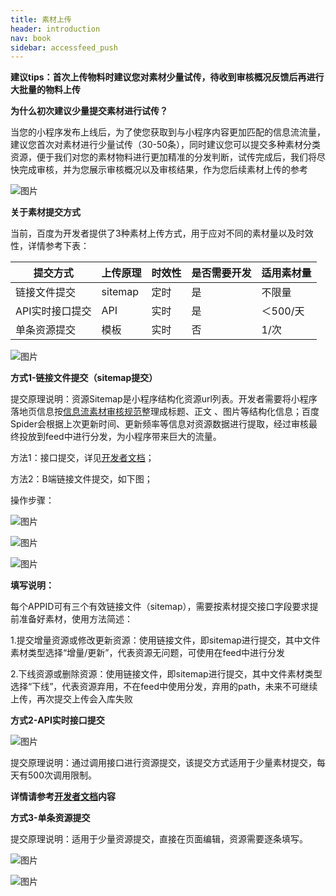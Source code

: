 ```yaml
---
title: 素材上传
header: introduction
nav: book
sidebar: accessfeed_push
---
```



**建议tips：首次上传物料时建议您对素材少量试传，待收到审核概况反馈后再进行大批量的物料上传**

 

**为什么初次建议少量提交素材进行试传？**

当您的小程序发布上线后，为了使您获取到与小程序内容更加匹配的信息流流量，建议您首次对素材进行少量试传（30-50条），同时建议您可以提交多种素材分类资源，便于我们对您的素材物料进行更加精准的分发判断，试传完成后，我们将尽快完成审核，并为您展示审核概况以及审核结果，作为您后续素材上传的参考



![图片](../../img/introduction/auditing/图5.png) 

 

**关于素材提交方式**

当前，百度为开发者提供了3种素材上传方式，用于应对不同的素材量以及时效性，详情参考下表：

 

| **提交方式**    | **上传原理** | **时效性** | **是否需要开发** | **适用素材量** |
| --------------- | ------------ | ---------- | ---------------- | -------------- |
| 链接文件提交    | sitemap      | 定时       | 是               | 不限量         |
| API实时接口提交 | API          | 实时       | 是               | ＜500/天       |
| 单条资源提交    | 模板         | 实时       | 否               | 1/次           |



![图片](../../img/introduction/auditing/图6.png) 



**方式1-链接文件提交（sitemap提交）**

提交原理说明：资源Sitemap是小程序结构化资源url列表。开发者需要将小程序落地页信息按[信息流素材审核规范](https://smartprogram.baidu.com/docs/introduction/auditing_info/)整理成标题、正文 、图片等结构化信息；百度Spider会根据上次更新时间、更新频率等信息对资源数据进行提取，经过审核最终投放到feed中进行分发，为小程序带来巨大的流量。 

 

方法1：接口提交，详见[开发者文档](https://smartprogram.baidu.com/docs/develop/serverapi/open_feed/)；

方法2：B端链接文件提交，如下图；

 

操作步骤：



![图片](../../img/introduction/auditing/图7.png) 



![图片](../../img/introduction/auditing/图8.png) 



![图片](../../img/introduction/auditing/图9.png) 

 

**填写说明：**

每个APPID可有三个有效链接文件（sitemap），需要按素材提交接口字段要求提前准备好素材，使用方法简述：

1.提交增量资源或修改更新资源：使用链接文件，即sitemap进行提交，其中文件素材类型选择“增量/更新”，代表资源无问题，可使用在feed中进行分发

 

2.下线资源或删除资源：使用链接文件，即sitemap进行提交，其中文件素材类型选择“下线”，代表资源弃用，不在feed中使用分发，弃用的path，未来不可继续上传，再次提交上传会入库失败

 

**方式2-API实时接口提交**



![图片](../../img/introduction/auditing/图10.png) 

 提交原理说明：通过调用接口进行资源提交，该提交方式适用于少量素材提交，每天有500次调用限制。



**详情请参考[开发者文档](/develop/serverapi/submitresource/)内容**

 

 

**方式3-单条资源提交**

提交原理说明：适用于少量资源提交，直接在页面编辑，资源需要逐条填写。



![图片](../../img/introduction/auditing/图11.png) 



![图片](../../img/introduction/auditing/图12.png) 
